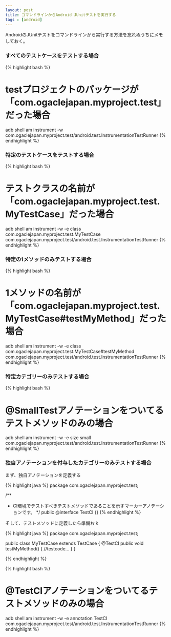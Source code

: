 ```yaml
---
layout: post
title: コマンドラインからAndroid JUnitテストを実行する
tags : [android]
---
```


AndroidのJUnitテストをコマンドラインから実行する方法を忘れぬうちにメモしておく。

### すべてのテストケースをテストする場合

{% highlight bash %}
# testプロジェクトのパッケージが「com.ogaclejapan.myproject.test」だった場合
adb shell am instrument -w com.ogaclejapan.myproject.test/android.test.InstrumentationTestRunner
{% endhighlight %}

### 特定のテストケースをテストする場合

{% highlight bash %}
# テストクラスの名前が「com.ogaclejapan.myproject.test.MyTestCase」だった場合
adb shell am instrument -w -e class com.ogaclejapan.myproject.test.MyTestCase com.ogaclejapan.myproject.test/android.test.InstrumentationTestRunner
{% endhighlight %}

### 特定の1メソッドのみテストする場合

{% highlight bash %}
# 1メソッドの名前が「com.ogaclejapan.myproject.test.MyTestCase#testMyMethod」だった場合
adb shell am instrument -w -e class com.ogaclejapan.myproject.test.MyTestCase\#testMyMethod com.ogaclejapan.myproject.test/android.test.InstrumentationTestRunner
{% endhighlight %}

### 特定カテゴリーのみテストする場合

{% highlight bash %}
# @SmallTestアノテーションをついてるテストメソッドのみの場合
adb shell am instrument -w -e size small com.ogaclejapan.myproject.test/android.test.InstrumentationTestRunner
{% endhighlight %}

### 独自アノテーションを付与したカテゴリーのみテストする場合

まず、独自アノテーションを定義する

{% highlight java %}
package com.ogaclejapan.myproject.test;

/**
 * CI環境でテストすべきテストメソッドであることを示すマーカーアノテーションです。
 */
public @interface TestCI {}
{% endhighlight %}

そして、テストメソッドに定義したら準備おｋ

{% highlight java %}
package com.ogaclejapan.myproject.test;

public class MyTestCase extends TestCase {
	@TestCI
	public void testMyMethod() {
		//testcode...
	}
}

{% endhighlight %}


{% highlight bash %}
# @TestCIアノテーションをついてるテストメソッドのみの場合
adb shell am instrument -w -e annotation TestCI com.ogaclejapan.myproject.test/android.test.InstrumentationTestRunner
{% endhighlight %}
